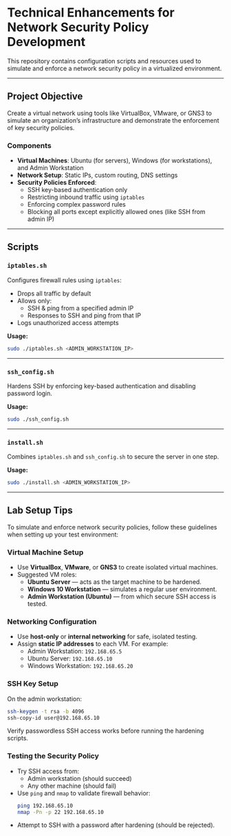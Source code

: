 # Technical Enhancements for Network Security Policy Development

This repository contains configuration scripts and resources used to simulate and enforce a network security policy in a virtualized environment.

---

##  Project Objective

Create a virtual network using tools like VirtualBox, VMware, or GNS3 to simulate an organization’s infrastructure and demonstrate the enforcement of key security policies.

###  Components
- **Virtual Machines**: Ubuntu (for servers), Windows (for workstations), and Admin Workstation
- **Network Setup**: Static IPs, custom routing, DNS settings
- **Security Policies Enforced**:
  - SSH key-based authentication only
  - Restricting inbound traffic using `iptables`
  - Enforcing complex password rules
  - Blocking all ports except explicitly allowed ones (like SSH from admin IP)

---

##  Scripts

### `iptables.sh`
Configures firewall rules using `iptables`:
- Drops all traffic by default
- Allows only:
  - SSH & ping from a specified admin IP
  - Responses to SSH and ping from that IP
- Logs unauthorized access attempts

**Usage:**
```bash
sudo ./iptables.sh <ADMIN_WORKSTATION_IP>
```

---

### `ssh_config.sh`
Hardens SSH by enforcing key-based authentication and disabling password login.

**Usage:**
```bash
sudo ./ssh_config.sh
```

---

### `install.sh`
Combines `iptables.sh` and `ssh_config.sh` to secure the server in one step.

**Usage:**
```bash
sudo ./install.sh <ADMIN_WORKSTATION_IP>
```

---

##  Lab Setup Tips

To simulate and enforce network security policies, follow these guidelines when setting up your test environment:

###  Virtual Machine Setup
- Use **VirtualBox**, **VMware**, or **GNS3** to create isolated virtual machines.
- Suggested VM roles:
  - **Ubuntu Server** — acts as the target machine to be hardened.
  - **Windows 10 Workstation** — simulates a regular user environment.
  - **Admin Workstation (Ubuntu)** — from which secure SSH access is tested.

###  Networking Configuration
- Use **host-only** or **internal networking** for safe, isolated testing.
- Assign **static IP addresses** to each VM. For example:
  - Admin Workstation: `192.168.65.5`
  - Ubuntu Server: `192.168.65.10`
  - Windows Workstation: `192.168.65.20`

###  SSH Key Setup
On the admin workstation:
```bash
ssh-keygen -t rsa -b 4096
ssh-copy-id user@192.168.65.10
```

Verify passwordless SSH access works before running the hardening scripts.

###  Testing the Security Policy
- Try SSH access from:
  - Admin workstation (should succeed)
  - Any other machine (should fail)
- Use `ping` and `nmap` to validate firewall behavior:
  ```bash
  ping 192.168.65.10
  nmap -Pn -p 22 192.168.65.10
  ```
- Attempt to SSH with a password after hardening (should be rejected).


